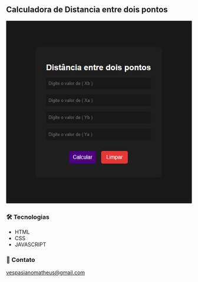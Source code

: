 ## Calculadora de Distancia entre dois pontos

![preview](./.github/preview.png)

### 🛠 Tecnologias

* HTML
* CSS
* JAVASCRIPT


### 📩 Contato

vespasianomatheus@gmail.com
